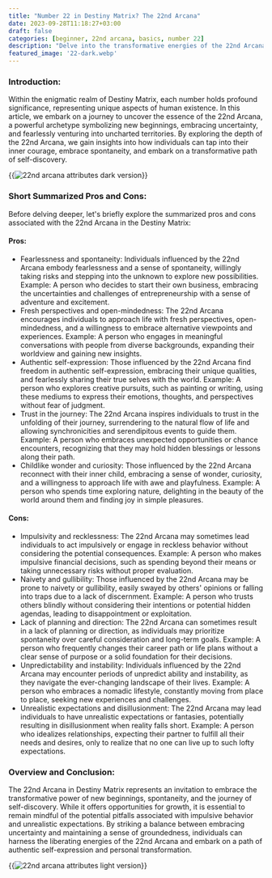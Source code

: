 ```yaml
---
title: "Number 22 in Destiny Matrix? The 22nd Arcana"
date: 2023-09-28T11:18:27+03:00
draft: false
categories: [beginner, 22nd arcana, basics, number 22]
description: "Delve into the transformative energies of the 22nd Arcana in Destiny Matrix, symbolizing the essence of new beginnings, taking leaps of faith, and embracing the journey of self-discovery."
featured_image: '22-dark.webp'
---
```


### Introduction:
Within the enigmatic realm of Destiny Matrix, each number holds profound significance, representing unique aspects of human existence. In this article, we embark on a journey to uncover the essence of the 22nd Arcana, a powerful archetype symbolizing new beginnings, embracing uncertainty, and fearlessly venturing into uncharted territories. By exploring the depth of the 22nd Arcana, we gain insights into how individuals can tap into their inner courage, embrace spontaneity, and embark on a transformative path of self-discovery.

{{<image link="22-dark.webp" alt="22nd arcana attributes dark version">}}

### Short Summarized Pros and Cons:
Before delving deeper, let's briefly explore the summarized pros and cons associated with the 22nd Arcana in the Destiny Matrix:

#### Pros:

- Fearlessness and spontaneity: Individuals influenced by the 22nd Arcana embody fearlessness and a sense of spontaneity, willingly taking risks and stepping into the unknown to explore new possibilities.
Example: A person who decides to start their own business, embracing the uncertainties and challenges of entrepreneurship with a sense of adventure and excitement.
- Fresh perspectives and open-mindedness: The 22nd Arcana encourages individuals to approach life with fresh perspectives, open-mindedness, and a willingness to embrace alternative viewpoints and experiences.
Example: A person who engages in meaningful conversations with people from diverse backgrounds, expanding their worldview and gaining new insights.
- Authentic self-expression: Those influenced by the 22nd Arcana find freedom in authentic self-expression, embracing their unique qualities, and fearlessly sharing their true selves with the world.
Example: A person who explores creative pursuits, such as painting or writing, using these mediums to express their emotions, thoughts, and perspectives without fear of judgment.
- Trust in the journey: The 22nd Arcana inspires individuals to trust in the unfolding of their journey, surrendering to the natural flow of life and allowing synchronicities and serendipitous events to guide them.
Example: A person who embraces unexpected opportunities or chance encounters, recognizing that they may hold hidden blessings or lessons along their path.
- Childlike wonder and curiosity: Those influenced by the 22nd Arcana reconnect with their inner child, embracing a sense of wonder, curiosity, and a willingness to approach life with awe and playfulness.
Example: A person who spends time exploring nature, delighting in the beauty of the world around them and finding joy in simple pleasures.

#### Cons:

- Impulsivity and recklessness: The 22nd Arcana may sometimes lead individuals to act impulsively or engage in reckless behavior without considering the potential consequences.
Example: A person who makes impulsive financial decisions, such as spending beyond their means or taking unnecessary risks without proper evaluation.
- Naivety and gullibility: Those influenced by the 22nd Arcana may be prone to naivety or gullibility, easily swayed by others' opinions or falling into traps due to a lack of discernment.
Example: A person who trusts others blindly without considering their intentions or potential hidden agendas, leading to disappointment or exploitation.
- Lack of planning and direction: The 22nd Arcana can sometimes result in a lack of planning or direction, as individuals may prioritize spontaneity over careful consideration and long-term goals.
Example: A person who frequently changes their career path or life plans without a clear sense of purpose or a solid foundation for their decisions.
- Unpredictability and instability: Individuals influenced by the 22nd Arcana may encounter periods of unpredict ability and instability, as they navigate the ever-changing landscape of their lives.
Example: A person who embraces a nomadic lifestyle, constantly moving from place to place, seeking new experiences and challenges.
- Unrealistic expectations and disillusionment: The 22nd Arcana may lead individuals to have unrealistic expectations or fantasies, potentially resulting in disillusionment when reality falls short.
Example: A person who idealizes relationships, expecting their partner to fulfill all their needs and desires, only to realize that no one can live up to such lofty expectations.

### Overview and Conclusion:
The 22nd Arcana in Destiny Matrix represents an invitation to embrace the transformative power of new beginnings, spontaneity, and the journey of self-discovery. While it offers opportunities for growth, it is essential to remain mindful of the potential pitfalls associated with impulsive behavior and unrealistic expectations. By striking a balance between embracing uncertainty and maintaining a sense of groundedness, individuals can harness the liberating energies of the 22nd Arcana and embark on a path of authentic self-expression and personal transformation.

{{<image link="22-light.webp" alt="22nd arcana attributes light version">}}